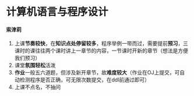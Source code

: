 # 计算机语言与程序设计
#### 索津莉
1. 上课**节奏较快**，在**知识点处停留较多**，程序举例一带而过，需要提前**预习**，三课时的课往往两个课时讲上一章节的内容，一节课时开新的章节（想法是方便我们预习）
2. 课堂**氛围轻松**活泼
3. **作业**一般五六道题，但涉及新开章节，故**难度较大**（作业在OJ上提交，可自动检测程序是否正确，可无限次数提交，在ddl前通过即可）
4. 上课不点名，不抽问




